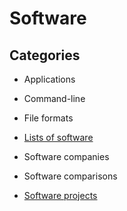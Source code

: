 # Software

## Categories

- Applications

- Command-line

- File formats

- [Lists of software](lists-of-software)

- Software companies

- Software comparisons

- [Software projects](software-projects)
